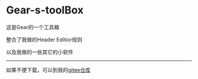 # Gear-s-toolBox
这是Gear的一个工具箱

整合了我做的Header Editior规则

以及我做的一些其它的小软件

-----

如果不便下载，可以到我的[gitee仓库](https://gitee.com/AntiCheat/Gear-s-toolBox.git)

